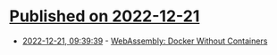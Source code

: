 # [Published on 2022-12-21](index.md)

* [2022-12-21, 09:39:39](https://news.ycombinator.com/item?id=34078532) - [WebAssembly: Docker Without Containers](https://wasmlabs.dev/articles/docker-without-containers/)
